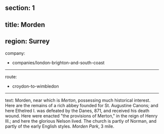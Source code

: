 section: 1
----
title: Morden
----
region: Surrey
----
company:
- companies/london-brighton-and-south-coast
----
route:
- croydon-to-wimbledon
----
text: Morden, near which is *Merton*, possessing much historical interest. Here are the remains of a rich abbey founded for St. Augustine Canons; and here Ethelred I. was defeated by the Danes, 871, and received his death wound. Here were enacted "the provisions of Merton," in the reign of Henry III.; and here the glorious Nelson lived. The church is partly of Norman, and partly of the early English styles. *Morden Park*, 3 mile.
